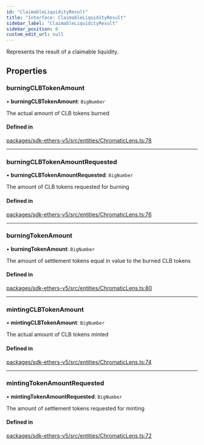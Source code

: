 ```yaml
---
id: "ClaimableLiquidityResult"
title: "Interface: ClaimableLiquidityResult"
sidebar_label: "ClaimableLiquidityResult"
sidebar_position: 0
custom_edit_url: null
---
```


Represents the result of a claimable liquidity.

## Properties

### burningCLBTokenAmount

• **burningCLBTokenAmount**: `BigNumber`

The actual amount of CLB tokens burned

#### Defined in

[packages/sdk-ethers-v5/src/entities/ChromaticLens.ts:78](https://github.com/chromatic-protocol/sdk/blob/12e5eb8/packages/sdk-ethers-v5/src/entities/ChromaticLens.ts#L78)

___

### burningCLBTokenAmountRequested

• **burningCLBTokenAmountRequested**: `BigNumber`

The amount of CLB tokens requested for burning

#### Defined in

[packages/sdk-ethers-v5/src/entities/ChromaticLens.ts:76](https://github.com/chromatic-protocol/sdk/blob/12e5eb8/packages/sdk-ethers-v5/src/entities/ChromaticLens.ts#L76)

___

### burningTokenAmount

• **burningTokenAmount**: `BigNumber`

The amount of settlement tokens equal in value to the burned CLB tokens

#### Defined in

[packages/sdk-ethers-v5/src/entities/ChromaticLens.ts:80](https://github.com/chromatic-protocol/sdk/blob/12e5eb8/packages/sdk-ethers-v5/src/entities/ChromaticLens.ts#L80)

___

### mintingCLBTokenAmount

• **mintingCLBTokenAmount**: `BigNumber`

The actual amount of CLB tokens minted

#### Defined in

[packages/sdk-ethers-v5/src/entities/ChromaticLens.ts:74](https://github.com/chromatic-protocol/sdk/blob/12e5eb8/packages/sdk-ethers-v5/src/entities/ChromaticLens.ts#L74)

___

### mintingTokenAmountRequested

• **mintingTokenAmountRequested**: `BigNumber`

The amount of settlement tokens requested for minting

#### Defined in

[packages/sdk-ethers-v5/src/entities/ChromaticLens.ts:72](https://github.com/chromatic-protocol/sdk/blob/12e5eb8/packages/sdk-ethers-v5/src/entities/ChromaticLens.ts#L72)
